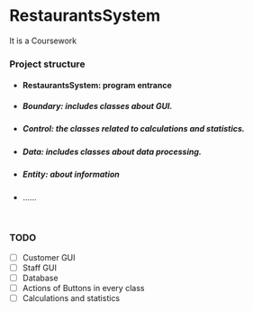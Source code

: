 # RestaurantsSystem

It is a Coursework

### Project structure

- #### RestaurantsSystem: program entrance

- ##### Boundary: includes classes about GUI.

- ##### Control: the classes related to calculations and statistics. 

- ##### Data: includes classes about data processing.  

- ##### Entity: about information
- ......

​	

### TODO

- [ ] Customer GUI
- [ ] Staff GUI
- [ ] Database
- [ ] Actions of Buttons in every class
- [ ] Calculations and statistics